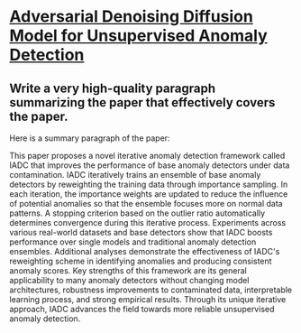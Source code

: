 # [Adversarial Denoising Diffusion Model for Unsupervised Anomaly Detection](https://arxiv.org/abs/2312.04382)

## Write a very high-quality paragraph summarizing the paper that effectively covers the paper.

 Here is a summary paragraph of the paper:

This paper proposes a novel iterative anomaly detection framework called IADC that improves the performance of base anomaly detectors under data contamination. IADC iteratively trains an ensemble of base anomaly detectors by reweighting the training data through importance sampling. In each iteration, the importance weights are updated to reduce the influence of potential anomalies so that the ensemble focuses more on normal data patterns. A stopping criterion based on the outlier ratio automatically determines convergence during this iterative process. Experiments across various real-world datasets and base detectors show that IADC boosts performance over single models and traditional anomaly detection ensembles. Additional analyses demonstrate the effectiveness of IADC's reweighting scheme in identifying anomalies and producing consistent anomaly scores. Key strengths of this framework are its general applicability to many anomaly detectors without changing model architectures, robustness improvements to contaminated data, interpretable learning process, and strong empirical results. Through its unique iterative approach, IADC advances the field towards more reliable unsupervised anomaly detection.
